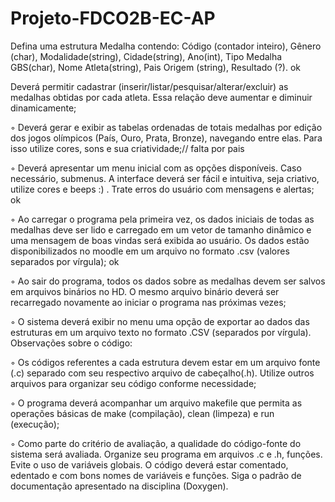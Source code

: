 # Projeto-FDCO2B-EC-AP

Defina uma estrutura Medalha contendo: Código (contador inteiro), Gênero (char),
Modalidade(string), Cidade(string), Ano(int), Tipo Medalha GBS(char), Nome
Atleta(string), Pais Origem (string), Resultado (?). ok

Deverá permitir cadastrar
(inserir/listar/pesquisar/alterar/excluir) as medalhas obtidas por cada atleta. Essa relação
deve aumentar e diminuir dinamicamente;

◦ Deverá gerar e exibir as tabelas ordenadas de totais medalhas por edição dos jogos
olímpicos (País, Ouro, Prata, Bronze), navegando entre elas. Para isso utilize cores,
sons e sua criatividade;// falta por pais

◦ Deverá apresentar um menu inicial com as opções disponíveis. Caso necessário,
submenus. A interface deverá ser fácil e intuitiva, seja criativo, utilize cores e beeps :) .
Trate erros do usuário com mensagens e alertas; ok

◦ Ao carregar o programa pela primeira vez, os dados iniciais de todas as medalhas deve
ser lido e carregado em um vetor de tamanho dinâmico e uma mensagem de boas
vindas será exibida ao usuário. Os dados estão disponibilizados no moodle em um
arquivo no formato .csv (valores separados por vírgula); ok

◦ Ao sair do programa, todos os dados sobre as medalhas devem ser salvos em arquivos
binários no HD. O mesmo arquivo binário deverá ser recarregado novamente ao iniciar o
programa nas próximas vezes;

◦ O sistema deverá exibir no menu uma opção de exportar ao dados das estruturas em
um arquivo texto no formato .CSV (separados por vírgula).
Observações sobre o código:

◦ Os códigos referentes a cada estrutura devem estar em um arquivo fonte (.c) separado
com seu respectivo arquivo de cabeçalho(.h). Utilize outros arquivos para organizar seu
código conforme necessidade;

◦ O programa deverá acompanhar um arquivo makefile que permita as operações básicas
de make (compilação), clean (limpeza) e run (execução);

◦ Como parte do critério de avaliação, a qualidade do código-fonte do sistema será
avaliada. Organize seu programa em arquivos .c e .h, funções. Evite o uso de variáveis
globais. O código deverá estar comentado, edentado e com bons nomes de variáveis e
funções. Siga o padrão de documentação apresentado na disciplina (Doxygen).